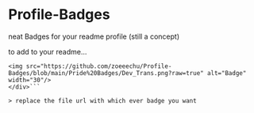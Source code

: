 # Profile-Badges
neat Badges for your readme profile (still a concept)

to add to your readme...

```<div id="badges" align="right">
<img src="https://github.com/zoeeechu/Profile-Badges/blob/main/Pride%20Badges/Dev_Trans.png?raw=true" alt="Badge" width="30"/>
</div>```

> replace the file url with which ever badge you want
